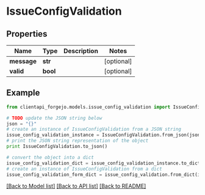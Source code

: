 # IssueConfigValidation


## Properties
Name | Type | Description | Notes
------------ | ------------- | ------------- | -------------
**message** | **str** |  | [optional] 
**valid** | **bool** |  | [optional] 

## Example

```python
from clientapi_forgejo.models.issue_config_validation import IssueConfigValidation

# TODO update the JSON string below
json = "{}"
# create an instance of IssueConfigValidation from a JSON string
issue_config_validation_instance = IssueConfigValidation.from_json(json)
# print the JSON string representation of the object
print IssueConfigValidation.to_json()

# convert the object into a dict
issue_config_validation_dict = issue_config_validation_instance.to_dict()
# create an instance of IssueConfigValidation from a dict
issue_config_validation_form_dict = issue_config_validation.from_dict(issue_config_validation_dict)
```
[[Back to Model list]](../README.md#documentation-for-models) [[Back to API list]](../README.md#documentation-for-api-endpoints) [[Back to README]](../README.md)



